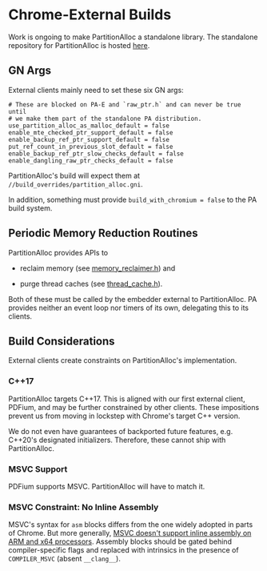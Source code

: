 # Chrome-External Builds

Work is ongoing to make PartitionAlloc a standalone library. The
standalone repository for PartitionAlloc is hosted
[here][standalone-PA-repo].

## GN Args

External clients mainly need to set these six GN args:

``` none
# These are blocked on PA-E and `raw_ptr.h` and can never be true until
# we make them part of the standalone PA distribution.
use_partition_alloc_as_malloc_default = false
enable_mte_checked_ptr_support_default = false
enable_backup_ref_ptr_support_default = false
put_ref_count_in_previous_slot_default = false
enable_backup_ref_ptr_slow_checks_default = false
enable_dangling_raw_ptr_checks_default = false
```

PartitionAlloc's build will expect them at
`//build_overrides/partition_alloc.gni`.

In addition, something must provide `build_with_chromium = false` to
the PA build system.

## Periodic Memory Reduction Routines

PartitionAlloc provides APIs to

* reclaim memory (see [memory\_reclaimer.h](./memory_reclaimer.h)) and

* purge thread caches (see [thread\_cache.h](./thread_cache.h)).

Both of these must be called by the embedder external to PartitionAlloc.
PA provides neither an event loop nor timers of its own, delegating this
to its clients.

## Build Considerations

External clients create constraints on PartitionAlloc's implementation.

### C++17

PartitionAlloc targets C++17. This is aligned with our first external
client, PDFium, and may be further constrained by other clients. These
impositions prevent us from moving in lockstep with Chrome's target
C++ version.

We do not even have guarantees of backported future features, e.g.
C++20's designated initializers. Therefore, these cannot ship with
PartitionAlloc.

### MSVC Support

PDFium supports MSVC. PartitionAlloc will have to match it.

### MSVC Constraint: No Inline Assembly

MSVC's syntax for `asm` blocks differs from the one widely adopted in
parts of Chrome. But more generally,
[MSVC doesn't support inline assembly on ARM and x64 processors][msvc-inline-assembly].
Assembly blocks should be gated behind compiler-specific flags and
replaced with intrinsics in the presence of `COMPILER_MSVC` (absent
`__clang__`).

[standalone-PA-repo]: https://chromium.googlesource.com/chromium/src/base/allocator/partition_allocator.git
[msvc-inline-assembly]: https://docs.microsoft.com/en-us/cpp/assembler/inline/inline-assembler?view=msvc-170
